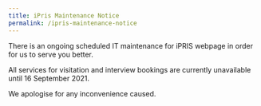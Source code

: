 ```yaml
---
title: iPris Maintenance Notice
permalink: /ipris-maintenance-notice
---
```

There is an ongoing scheduled IT maintenance for iPRIS webpage in order for us to serve you better. 

All services for visitation and interview bookings are currently unavailable until 16 September 2021.

We apologise for any inconvenience caused.
